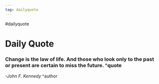 ```yaml
---
tag: dailyquote
---
```


#dailyquote

# Daily Quote

### Change is the law of life. And those who look only to the past or present are certain to miss the future. ^quote
*-John F. Kennedy* ^author
